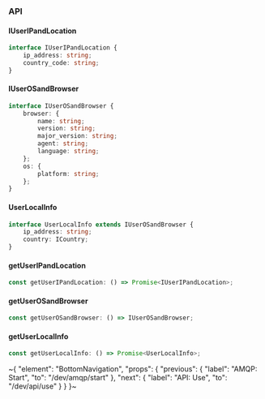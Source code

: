 

### API

#### IUserIPandLocation

```ts
interface IUserIPandLocation {
    ip_address: string;
    country_code: string;
}
```

#### IUserOSandBrowser

```ts
interface IUserOSandBrowser {
    browser: {
        name: string;
        version: string;
        major_version: string;
        agent: string;
        language: string;
    };
    os: {
        platform: string;
    };
}
```

#### UserLocalInfo

```ts
interface UserLocalInfo extends IUserOSandBrowser {
    ip_address: string;
    country: ICountry;
}
```

#### getUserIPandLocation

```ts
const getUserIPandLocation: () => Promise<IUserIPandLocation>;
```

#### getUserOSandBrowser

```ts
const getUserOSandBrowser: () => IUserOSandBrowser;
```

#### getUserLocalInfo

```ts
const getUserLocalInfo: () => Promise<UserLocalInfo>;
```


~{
  "element": "BottomNavigation",
  "props": {
    "previous": {
      "label": "AMQP: Start",
      "to": "/dev/amqp/start"
    },
    "next": {
      "label": "API: Use",
      "to": "/dev/api/use"
    }
  }
}~